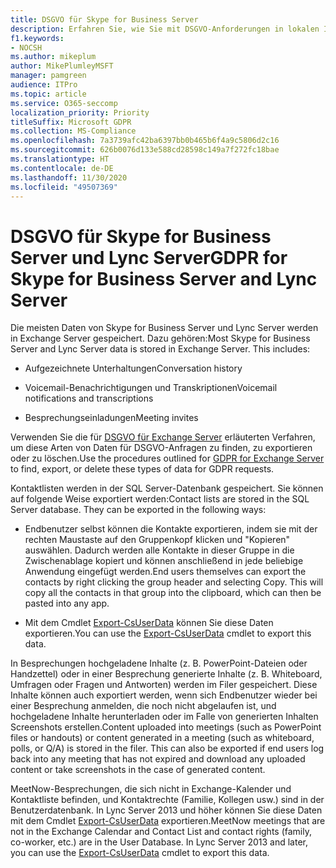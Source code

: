 ```yaml
---
title: DSGVO für Skype for Business Server
description: Erfahren Sie, wie Sie mit DSGVO-Anforderungen in lokalen Installationen von Skype for Business Server und Lync Server umgehen.
f1.keywords:
- NOCSH
ms.author: mikeplum
author: MikePlumleyMSFT
manager: pamgreen
audience: ITPro
ms.topic: article
ms.service: O365-seccomp
localization_priority: Priority
titleSuffix: Microsoft GDPR
ms.collection: MS-Compliance
ms.openlocfilehash: 7a3739afc42ba6397bb0b465b6f4a9c5806d2c16
ms.sourcegitcommit: 626b0076d133e588cd28598c149a7f272fc18bae
ms.translationtype: HT
ms.contentlocale: de-DE
ms.lasthandoff: 11/30/2020
ms.locfileid: "49507369"
---
```

# <a name="gdpr-for-skype-for-business-server-and-lync-server"></a><span data-ttu-id="3aa82-103">DSGVO für Skype for Business Server und Lync Server</span><span class="sxs-lookup"><span data-stu-id="3aa82-103">GDPR for Skype for Business Server and Lync Server</span></span>

<span data-ttu-id="3aa82-p101">Die meisten Daten von Skype for Business Server und Lync Server werden in Exchange Server gespeichert. Dazu gehören:</span><span class="sxs-lookup"><span data-stu-id="3aa82-p101">Most Skype for Business Server and Lync Server data is stored in Exchange Server. This includes:</span></span>

-   <span data-ttu-id="3aa82-106">Aufgezeichnete Unterhaltungen</span><span class="sxs-lookup"><span data-stu-id="3aa82-106">Conversation history</span></span>

-   <span data-ttu-id="3aa82-107">Voicemail-Benachrichtigungen und Transkriptionen</span><span class="sxs-lookup"><span data-stu-id="3aa82-107">Voicemail notifications and transcriptions</span></span>

-   <span data-ttu-id="3aa82-108">Besprechungseinladungen</span><span class="sxs-lookup"><span data-stu-id="3aa82-108">Meeting invites</span></span>

<span data-ttu-id="3aa82-109">Verwenden Sie die für [DSGVO für Exchange Server](gdpr-for-exchange-server.md) erläuterten Verfahren, um diese Arten von Daten für DSGVO-Anfragen zu finden, zu exportieren oder zu löschen.</span><span class="sxs-lookup"><span data-stu-id="3aa82-109">Use the procedures outlined for [GDPR for Exchange Server](gdpr-for-exchange-server.md) to find, export, or delete these types of data for GDPR requests.</span></span>

<span data-ttu-id="3aa82-p102">Kontaktlisten werden in der SQL Server-Datenbank gespeichert. Sie können auf folgende Weise exportiert werden:</span><span class="sxs-lookup"><span data-stu-id="3aa82-p102">Contact lists are stored in the SQL Server database. They can be exported in the following ways:</span></span>

-   <span data-ttu-id="3aa82-p103">Endbenutzer selbst können die Kontakte exportieren, indem sie mit der rechten Maustaste auf den Gruppenkopf klicken und "Kopieren" auswählen. Dadurch werden alle Kontakte in dieser Gruppe in die Zwischenablage kopiert und können anschließend in jede beliebige Anwendung eingefügt werden.</span><span class="sxs-lookup"><span data-stu-id="3aa82-p103">End users themselves can export the contacts by right clicking the group header and selecting Copy. This will copy all the contacts in that group into the clipboard, which can then be pasted into any app.</span></span>

-   <span data-ttu-id="3aa82-114">Mit dem Cmdlet [Export-CsUserData](https://docs.microsoft.com/powershell/module/skype/export-csuserdata) können Sie diese Daten exportieren.</span><span class="sxs-lookup"><span data-stu-id="3aa82-114">You can use the [Export-CsUserData](https://docs.microsoft.com/powershell/module/skype/export-csuserdata) cmdlet to export this data.</span></span>

<span data-ttu-id="3aa82-p104">In Besprechungen hochgeladene Inhalte (z. B. PowerPoint-Dateien oder Handzettel) oder in einer Besprechung generierte Inhalte (z. B. Whiteboard, Umfragen oder Fragen und Antworten) werden im Filer gespeichert. Diese Inhalte können auch exportiert werden, wenn sich Endbenutzer wieder bei einer Besprechung anmelden, die noch nicht abgelaufen ist, und hochgeladene Inhalte herunterladen oder im Falle von generierten Inhalten Screenshots erstellen.</span><span class="sxs-lookup"><span data-stu-id="3aa82-p104">Content uploaded into meetings (such as PowerPoint files or handouts) or content generated in a meeting (such as whiteboard, polls, or Q/A) is stored in the filer. This can also be exported if end users log back into any meeting that has not expired and download any uploaded content or take screenshots in the case of generated content.</span></span>

<span data-ttu-id="3aa82-p105">MeetNow-Besprechungen, die sich nicht in Exchange-Kalender und Kontaktliste befinden, und Kontaktrechte (Familie, Kollegen usw.) sind in der Benutzerdatenbank. In Lync Server 2013 und höher können Sie diese Daten mit dem Cmdlet [Export-CsUserData](https://docs.microsoft.com/powershell/module/skype/export-csuserdata) exportieren.</span><span class="sxs-lookup"><span data-stu-id="3aa82-p105">MeetNow meetings that are not in the Exchange Calendar and Contact List and contact rights (family, co-worker, etc.) are in the User Database. In Lync Server 2013 and later, you can use the [Export-CsUserData](https://docs.microsoft.com/powershell/module/skype/export-csuserdata) cmdlet to export this data.</span></span>
